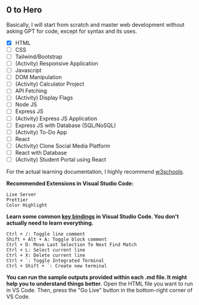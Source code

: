 ## 0 to Hero
Basically, I will start from scratch and master web development without asking GPT for code, except for syntax and its uses.

- [x] HTML
- [ ] CSS
- [ ] Tailwind/Bootstrap
- [ ] (Activity) Responsive Application
- [ ] Javascript
- [ ] DOM Manipulation
- [ ] (Activity) Calculator Project
- [ ] API Fetching
- [ ] (Activity) Display Flags
- [ ] Node JS
- [ ] Express JS
- [ ] (Activity) Express JS Application
- [ ] Express JS with Database (SQL/NoSQL)
- [ ] (Activity) To-Do App
- [ ] React
- [ ] (Activity) Clone Social Media Platform
- [ ] React with Database
- [ ] (Activity) Student Portal using React

For the actual learning documentation, I highly recommend <a href="https://www.w3schools.com/html/default.asp">w3schools</a>.

<b>Recommended Extensions in Visual Studio Code:</b>

```
Live Server
Prettier
Color Highlight
```

<b>Learn some common <a href="https://dev.to/devland/100-crucial-keyboard-shortcuts-for-vs-code-users-4474">key bindings</a> in Visual Studio Code. You don't actually need to learn everything.</b>

```
Ctrl + /: Toggle line comment
Shift + Alt + A: Toggle block comment
Ctrl + D: Move Last Selection To Next Find Match
Ctrl + L: Select current line
Ctrl + X: Delete current line
Ctrl + `: Toggle Integrated Terminal
Ctrl + Shift + `: Create new terminal
```

<b>You can run the sample outputs provided within each .md file. It might help you to understand things better.</b> Open the HTML file you want to run in VS Code. Then, press the "Go Live" button in the bottom-right corner of VS Code.

